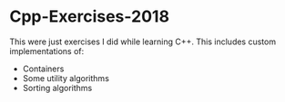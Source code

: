 # Cpp-Exercises-2018

This were just exercises I did while learning C++.
This includes custom implementations of:
  - Containers
  - Some utility algorithms
  - Sorting algorithms
